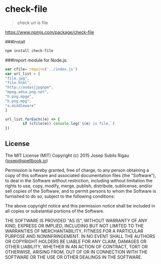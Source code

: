 # check-file
>check url is file

https://www.npmjs.com/package/check-file

###Install
```sh
npm install check-file
```

###Import module for Node.js:
```js
var cfile= require('../index.js')
var url_list = [
"file.jpg",
"file.html",
"http://asdasjjpgnpm",
"mpeg.adsa.png.net",
"h.png.mpge",
"h.png.mpg",
"a.middleware"
]

url_list.forEach((e) => {
        if (cfile(e)) console.log(`${e} is file.`)
})
```

## License
The MIT License (MIT)
Copyright (c) 2015 Josep Subils Rigau (josep@spellbook.io)

Permission is hereby granted, free of charge, to any person obtaining a copy of this software and associated documentation files (the "Software"), to deal in the Software without restriction, including without limitation the rights to use, copy, modify, merge, publish, distribute, sublicense, and/or sell copies of the Software, and to permit persons to whom the Software is furnished to do so, subject to the following conditions:

The above copyright notice and this permission notice shall be included in all copies or substantial portions of the Software.

THE SOFTWARE IS PROVIDED "AS IS", WITHOUT WARRANTY OF ANY KIND, EXPRESS OR IMPLIED, INCLUDING BUT NOT LIMITED TO THE WARRANTIES OF MERCHANTABILITY, FITNESS FOR A PARTICULAR PURPOSE AND NONINFRINGEMENT. IN NO EVENT SHALL THE AUTHORS OR COPYRIGHT HOLDERS BE LIABLE FOR ANY CLAIM, DAMAGES OR OTHER LIABILITY, WHETHER IN AN ACTION OF CONTRACT, TORT OR OTHERWISE, ARISING FROM, OUT OF OR IN CONNECTION WITH THE SOFTWARE OR THE USE OR OTHER DEALINGS IN THE SOFTWARE.
